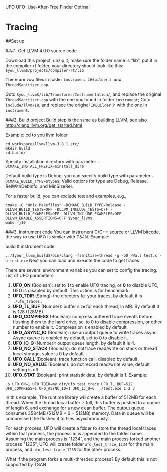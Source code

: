 UFO
UFO: Use-After-Free Finder Optimal

# Tracing

##Set up 


###1. Get LLVM 4.0.0 source code

Download this project, unzip it, make sure the folder name is "lib", put it in the compiler-rt folder,
your directory should look like this:  `$you_llvm$/projects/compiler-rt/lib`

There are two files in folder `instrument`: `IRBuilder.h` and `ThreadSanitizer.cpp`.

Goto `$you_llvm$/lib/Transforms/Instrumentation/`, and replace the original `ThreadSanitizer.cpp` with the one you found in folder `instrument`;
Goto `include/llvm/IR`, and replace the original `IRBuilder.h` with the one in `instrument`.


###2. Build project
Build step is the same as building LLVM, see also http://clang.llvm.org/get_started.html

Example:
cd to you llvm folder
```
cd workspace/llvm/llvm-3.8.1.src/
mkdir build
cd build/
```
Specify installation directory with parameter ```-DCMAKE_INSTALL_PREFIX=$install_dir$```

Default build type is Debug. you can specify build type with parameter ```-DCMAKE_BUILD_TYPE=$type$```.
Valid options for type are Debug, Release, RelWithDebInfo, and MinSizeRel.

For a faster build, you can exclude test and examples, e.g.,
```
cmake -G "Unix Makefiles" -DCMAKE_BUILD_TYPE=Release -DLLVM_BUILD_TESTS=OFF -DLLVM_INCLUDE_TESTS=OFF -DLLVM_BUILD_EXAMPLES=OFF -DLLVM_INCLUDE_EXAMPLES=OFF -DLLVM_ENABLE_ASSERTIONS=OFF $your_llvm$
make -j10
```


###3. Instrument code
You can instrument C/C++ source or LLVM bitcode, the way to use UFO is similar with TSAN.
Example:

build & instrument code:

```../$your_llvm_build$/bin/clang -fsanitize=thread -g -o0 -Wall test.c -o test.exe```
Next you can load and exeucte the code to get traces.


There are several environment variables you can set to config the tracing.
List of UFO parameters:

1. **UFO_ON** (Boolean): set to __1__ to enable UFO tracing, or __0__ to disable UFO, UFO is disabled by default. This option is for benchmark.
2. **UFO_TDIR** (String): the directory for your traces, by default it is ```./ufo_traces``` .
3. **UFO_TL_BUF** (Number): buffer size for each thread, in MB. By default it is 128 (128MB).
4. **UFO_COMPRESS** (Boolean): compress buffered trace events before flushing them to the hard drive, set to 0 to disable compression,
or other number to enable it. Compression is enabled by default.
5. **UFO_ASYNC_IO** (Boolean): use an output queue to write traces async. Async queue is enabled by default, set to 0 to disable it.
6. **UFO_IO_Q** (Number): output queue length, by default it is 4.
7. **UFO_NO_STACK** (Boolean): do not trace read/write on stack or thread local storage, value is 0 by default.
8. **UFO_CALL** (Boolean): trace function call, disabled by default.
9. **UFO_NO_VALUE** (Boolean): do not record read/write value, default setting is off.
10. **UFO_STAT** (Boolean): print statistic data, by default is 1.
Example:
```
 $ UFO_ON=1 UFO_TDIR=my_dir/ufo_test_trace UFO_TL_BUF=512 UFO_COMPRESS=1 UFO_ASYNC_IO=1 UFO_IO_Q=6  ./test.exe 1 2 3
```
In this example, The runtime library will create a buffer of 512MB for each thread.
When the thread local buffer is full, this buffer is pushed to a queue of length 6, and exchange for a new clean buffer.
The output queue consumes 3584MB (512MB * 6 + 512MB) memory.
Data in queue will be compressed the flushed it to files asynchronously.

For each process, UFO will create a folder to store the thread local traces within that process,
the process id is appended to the folder name.
Assuming the main process is "1234", and the main process forked another process "1235",
UFO will create folder `ufo_test_trace_1234` for the main process, and `ufo_test_trace_1235` for the other process.


What if the program forks a multi-threaded process? By default this is not supported by TSAN.




